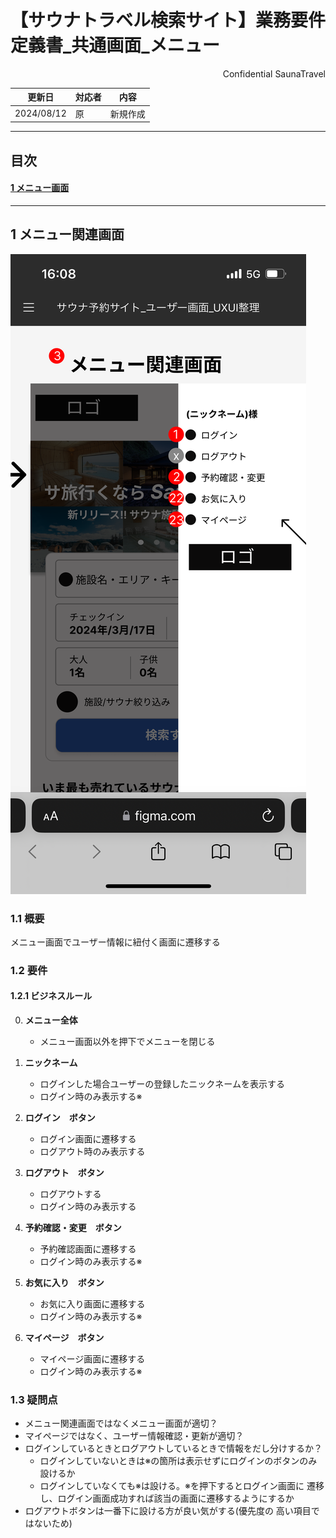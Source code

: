# 【サウナトラベル検索サイト】業務要件定義書\_共通画面\_メニュー

<div style="text-align: right;">
Confidential SaunaTravel
</div>

|更新日|対応者|内容|
|-|-|-|
| 2024/08/12 | 原 | 新規作成 |

***

## 目次
#### [1 メニュー画面](#anchor1)

***


<a id="anchor1"></a>

## 1 メニュー関連画面
![alt text](../image/menu_related.png)


### 1.1 概要

メニュー画面でユーザー情報に紐付く画面に遷移する

### 1.2 要件

#### 1.2.1 ビジネスルール


0. **メニュー全体**
   - メニュー画面以外を押下でメニューを閉じる

1. **ニックネーム**
   - ログインした場合ユーザーの登録したニックネームを表示する
   - ログイン時のみ表示する※

2. **ログイン　ボタン**
   - ログイン画面に遷移する
   - ログアウト時のみ表示する

3. **ログアウト　ボタン**
   - ログアウトする
   - ログイン時のみ表示する

4. **予約確認・変更　ボタン**
   - 予約確認画面に遷移する
   - ログイン時のみ表示する※

5. **お気に入り　ボタン**
   - お気に入り画面に遷移する
   - ログイン時のみ表示する※

6. **マイページ　ボタン**
   - マイページ画面に遷移する
   - ログイン時のみ表示する※


### 1.3 疑問点

<a id="anchor1"></a>
- メニュー関連画面ではなくメニュー画面が適切？
- マイページではなく、ユーザー情報確認・更新が適切？
- ログインしているときとログアウトしているときで情報をだし分けするか？   
  - ログインしていないときは※の箇所は表示せずにログインのボタンのみ設けるか
  - ログインしていなくても※は設ける。※を押下するとログイン画面に
  遷移し、ログイン画面成功すれば該当の画面に遷移するようにするか
- ログアウトボタンは一番下に設ける方が良い気がする(優先度の
高い項目ではないため)
